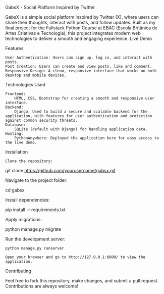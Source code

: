 GabsX - Social Platform Inspired by Twitter

GabsX is a simple social platform inspired by Twitter (X), where users can share their thoughts, interact with posts, and follow updates. Built as my final project for the Fullstack Python Course at EBAC (Escola Britânica de Artes Criativas e Tecnologia), this project integrates modern web technologies to deliver a smooth and engaging experience.
Live Demo

Features

    User Authentication: Users can sign up, log in, and interact with posts.
    Post Creation: Users can create and view posts, like and comment.
    Responsive Design: A clean, responsive interface that works on both desktop and mobile devices.

Technologies Used

    Frontend:
        HTML, CSS, Bootstrap for creating a smooth and responsive user interface.
    Backend:
        Django: Used to build a secure and scalable backend for the application, with features for user authentication and protection against common security threats.
    Database:
        SQLite (default with Django) for handling application data.
    Hosting:
        PythonAnywhere: Deployed the application here for easy access to the live demo.

Installation

    Clone the repository:

git clone https://github.com/yourusername/gabsx.git

Navigate to the project folder:

cd gabsx

Install dependencies:

pip install -r requirements.txt

Apply migrations:

python manage.py migrate

Run the development server:

    python manage.py runserver

    Open your browser and go to http://127.0.0.1:8000/ to view the application.

Contributing

Feel free to fork this repository, make changes, and submit a pull request. Contributions are always welcome!
